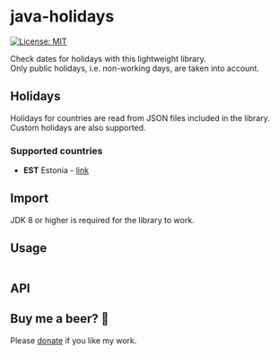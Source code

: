 # java-holidays
[![License: MIT](https://img.shields.io/badge/License-MIT-green.svg)](https://github.com/vladislavgoltjajev/java-isikukood/blob/master/LICENSE) 

Check dates for holidays with this lightweight library.  
Only public holidays, i.e. non-working days, are taken into account.  

## Holidays
Holidays for countries are read from JSON files included in the library.  
Custom holidays are also supported.

### Supported countries
* **EST** Estonia - [link](https://en.wikipedia.org/wiki/Public_holidays_in_Estonia)

## Import
JDK 8 or higher is required for the library to work.

## Usage
```java

```

## API

## Buy me a beer? :beer:
Please [donate](https://www.paypal.me/VladislavGoltjajev) if you like my work.